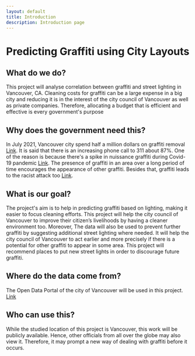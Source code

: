 ```yaml
---
layout: default
title: Introduction
description: Introduction page
---
```


# Predicting Graffiti using City Layouts

## What do we do?

This project will analyse correlation between graffiti and street lighting in Vancouver, CA. Cleaning costs for graffiti can be a large expense in a big city and reducing it is in the interest of the city council of Vancouver as well as private companies. Therefore, allocating a budget that is efficient and effective is every government's purpose

## Why does the government need this?

In July 2021, Vancouver city spend half a million dollars on graffiti removal [Link](https://dailyhive.com/vancouver/vancouver-graffiti-removal-half-a-million). It is said that there is an increasing phone call to 311 about 87%. One of the reason is because there's a spike in nuissance graffiti during Covid-19 pandemic [Link](https://globalnews.ca/news/8240692/vancouver-spike-nuisance-graffiti-calls-311-covid-19-pandemic/). The presence of graffiti in an area over a long period of time encourages the appearance of other graffiti. Besides that, graffiti leads to the racist attack too [Link](https://www.vancouverisawesome.com/local-news/mural-in-vancouvers-chinatown-targeted-in-racist-attack-3932501).

## What is our goal?

The project's aim is to help in predicting graffiti based on lighting, making it easier to focus cleaning efforts. This project will help the city council of Vancouver to improve their citizen’s livelihoods by having a cleaner environment too. Moreover, The data will also be used to prevent further graffiti by suggesting additional street lighting where needed. It will help the city council of Vancouver to act earlier and more precisely if there is a potential for other graffiti to appear in some area. This project will recommend places to put new street lights in order to discourage future graffiti.

## Where do the data come from?

The Open Data Portal of the city of Vancouver will be used in this project. [Link](https://opendata.vancouver.ca/)

## Who can use this?

While the studied location of this project is Vancouver, this work will be publicly available. Hence, other officials from all over the globe may also view it. Therefore, it may prompt a new way of dealing with graffiti before it occurs.
